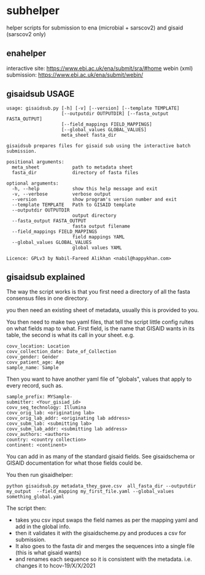 # subhelper
helper scripts for submission to ena (microbial + sarscov2) and gisaid (sarscov2 only)

## enahelper

interactive site: https://www.ebi.ac.uk/ena/submit/sra/#home
webin (xml) submission: https://www.ebi.ac.uk/ena/submit/webin/





## gisaidsub USAGE

```
usage: gisaidsub.py [-h] [-v] [--version] [--template TEMPLATE]
                    [--outputdir OUTPUTDIR] [--fasta_output FASTA_OUTPUT]
                    [--field_mappings FIELD_MAPPINGS]
                    [--global_values GLOBAL_VALUES]
                    meta_sheet fasta_dir

gisaidsub prepares files for gisaid sub using the interactive batch
submission.

positional arguments:
  meta_sheet            path to metadata sheet
  fasta_dir             directory of fasta files

optional arguments:
  -h, --help            show this help message and exit
  -v, --verbose         verbose output
  --version             show program's version number and exit
  --template TEMPLATE   Path to GISAID template
  --outputdir OUTPUTDIR
                        output directory
  --fasta_output FASTA_OUTPUT
                        fasta output filename
  --field_mappings FIELD_MAPPINGS
                        field mappings YAML
  --global_values GLOBAL_VALUES
                        global values YAML

Licence: GPLv3 by Nabil-Fareed Alikhan <nabil@happykhan.com>
```

## gisaidsub explained 

The way the script works is that you first need a directory of all the fasta consensus files in one directory. 

you then need an existing sheet of metadata, usually this is provided to you. 

You then need to make two yaml files, that tell the script little config rultes on what fields map to what. 
First field, is the name that GISAID wants in its table, the second is what its call in your sheet. 
e.g.
```
covv_location: Location
covv_collection_date: Date_of_Collection
covv_gender: Gender
covv_patient_age: Age
sample_name: Sample
```

Then you want to have another yaml file of "globals", values that apply to every record, such as. 
```
sample_prefix: MYSample-
submitter: <Your_gisiad_id>
covv_seq_technology: Illumina
covv_orig_lab: <originating lab>
covv_orig_lab_addr: <originating lab address>
covv_subm_lab: <submitting lab>
covv_subm_lab_addr: <submitting lab address> 
covv_authors: <authors>
country: <country collection>
continent: <continent>
```
You can add in as many of the standard gisaid fields. See gisaidschema or GISAID documentation for what those fields could be. 


You then run gisaidhelper:
```
python gisaidsub.py metadata_they_gave.csv  all_fasta_dir --outputdir my_output  --field_mapping my_first_file.yaml --global_values something_global.yaml  
```

The script then:

* takes you csv input swaps the field names as per the mapping yaml and add in the global info. 
* then it validates it with the gisaidscheme.py and produces a csv for submission. 
* It also goes to the fasta dir and merges the sequences into a single file (this is what gisaid wants) 
* and renames each sequence so it is consistent with the metadata. i.e. changes it to hcov-19/X/X/2021

